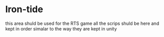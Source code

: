 # Iron-tide

this area shuld be used for the RTS game
all the scrips shuld be here and kept in order simalar to the way they are kept in unity 
